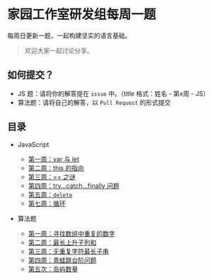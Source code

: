 # 家园工作室研发组每周一题

每周日更新一题，一起构建坚实的语言基础。

> 欢迎大家一起讨论分享。

## 如何提交？

+ JS 题：请将你的解答提在 `issue` 中。（title 格式：姓名 - 第x周 - JS）
+ 算法题：请将自己的解答，以 `Pull Request` 的形式提交

## 目录

+ JavaScript
  + [第一周：var 与 let](docs/js/w1.md)
  + [第二周：this 的指向](docs/js/w2.md)
  + [第三周：== 之谜](docs/js/w3.md)
  + [第四周：try...catch...finally 问题](docs/js/w4.md)
  + [第五周：`delete`](docs/js/w5.md)
  + [第七周：循环](docs/js/w7.md)

+ 算法题
  + [第一周：寻找数组中重复的数字](docs/algorithm/算法题_w1_寻找数组中重复的数字.md)
  + [第二周：最长上升子列和](docs/algorithm/算法题_w2_最长上升子序列长度.md)
  + [第三周：无重复字符最长子串](docs/algorithm/算法题_w3_无重复字符的最长子串.md)
  + [第四周：青蛙跳台阶问题](docs/algorithm/算法题_w4_青蛙跳台阶.md)
  + [第五次：岛屿数量](docs/algorithm/算法题_5_岛屿数量.md)
